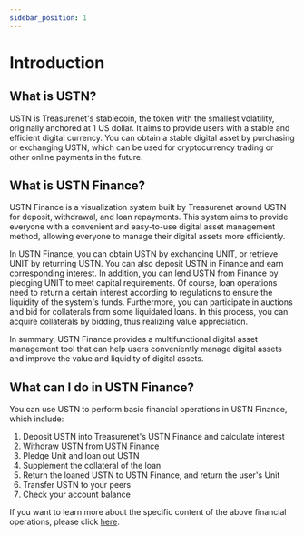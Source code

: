 ```yaml
---
sidebar_position: 1
---
```


# Introduction

## What is USTN?

USTN is Treasurenet's stablecoin, the token with the smallest volatility, originally anchored at 1 US dollar. It aims to provide users with a stable and efficient digital currency. You can obtain a stable digital asset by purchasing or exchanging USTN, which can be used for cryptocurrency trading or other online payments in the future.

## What is USTN Finance?

USTN Finance is a visualization system built by Treasurenet around USTN for deposit, withdrawal, and loan repayments. This system aims to provide everyone with a convenient and easy-to-use digital asset management method, allowing everyone to manage their digital assets more efficiently.

In USTN Finance, you can obtain USTN by exchanging UNIT, or retrieve UNIT by returning USTN. You can also deposit USTN in Finance and earn corresponding interest. In addition, you can lend USTN from Finance by pledging UNIT to meet capital requirements. Of course, loan operations need to return a certain interest according to regulations to ensure the liquidity of the system's funds. Furthermore, you can participate in auctions and bid for collaterals from some liquidated loans. In this process, you can acquire collaterals by bidding, thus realizing value appreciation.

In summary, USTN Finance provides a multifunctional digital asset management tool that can help users conveniently manage digital assets and improve the value and liquidity of digital assets.

## What can I do in USTN Finance?

You can use USTN to perform basic financial operations in USTN Finance, which include:

1. Deposit USTN into Treasurenet's USTN Finance and calculate interest
2. Withdraw USTN from USTN Finance
3. Pledge Unit and loan out USTN
4. Supplement the collateral of the loan
5. Return the loaned USTN to USTN Finance, and return the user's Unit
6. Transfer USTN to your peers
7. Check your account balance

If you want to learn more about the specific content of the above financial operations, please click [here](/docs/ustn/financial-operations).
